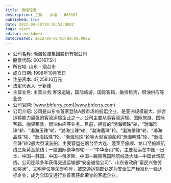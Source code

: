 ```yaml
---
title: 渤海轮渡
description: 主板 - 水运 - 603167
published: true
date: 2022-04-30T19:38:52.000Z
tags: stock
editor: markdown
dateCreated: 2022-01-01T00:00:00.000Z
---
```


- 公司名称: 渤海轮渡集团股份有限公司
- 股票代码: 603167.SH
- 所在地: 山东 - 烟台市
- 成立日期: 1998年10月15日
- 注册资本: 47,258.16万元
- 法定代表人: 于新建
- 主营业务: 主营业务:客滚运输，国际旅游，国际客箱，融资租赁，燃油供应等业务
- 公司官网: [www.bhferry.com](www.bhferry.com)
- 公司介绍: 公司是山东省首家登陆A股市场的航运企业，是亚洲规模最大、综合运输能力最强的客滚运输企业之一。公司主要从事客滚运输、国际旅游、国际客箱、融资租赁、燃油供应等业务。目前，拥有的“渤海银珠”轮、“渤海珍珠”轮、“渤海玉珠”轮、“渤海宝珠”轮、“渤海翡珠”轮、“渤海翠珠”轮、“渤海晶珠”轮、“渤海钻珠”轮、“渤海玛珠”轮等大型客滚船和“渤海明珠”轮、“渤海金珠”轮2艘大型滚装船，主要营运在烟台至大连、蓬莱至旅顺、龙口至旅顺航线三条黄金航线；一艘国际豪华邮轮——“中华泰山”轮，主要营运在中国—日本、中国—韩国、中国—俄罗斯、中国—越南等国际航线及大陆—中国台湾航线。公司连续多年获得交通运输部“安全诚信公司”、山东省政府“富民兴鲁劳动奖状”、文明单位等荣誉称号，被交通运输部认定为安全生产标准化一级达标企业，成为全国交通行业首家获此荣誉的客运企业。


